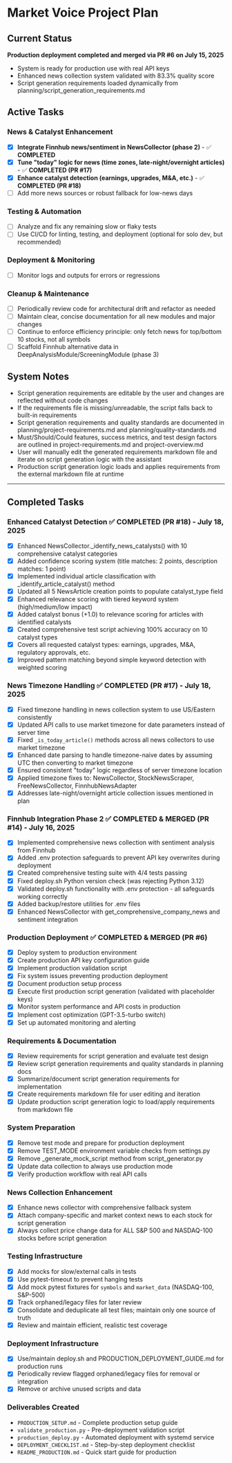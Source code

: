 # Market Voice Project Plan

## Current Status
**Production deployment completed and merged via PR #6 on July 15, 2025**
- System is ready for production use with real API keys
- Enhanced news collection system validated with 83.3% quality score
- Script generation requirements loaded dynamically from planning/script_generation_requirements.md

## Active Tasks

### News & Catalyst Enhancement
- [x] **Integrate Finnhub news/sentiment in NewsCollector (phase 2)** - ✅ **COMPLETED**
- [x] **Tune "today" logic for news (time zones, late-night/overnight articles)** - ✅ **COMPLETED (PR #17)**
- [x] **Enhance catalyst detection (earnings, upgrades, M&A, etc.)** - ✅ **COMPLETED (PR #18)**
- [ ] Add more news sources or robust fallback for low-news days

### Testing & Automation
- [ ] Analyze and fix any remaining slow or flaky tests
- [ ] Use CI/CD for linting, testing, and deployment (optional for solo dev, but recommended)

### Deployment & Monitoring
- [ ] Monitor logs and outputs for errors or regressions

### Cleanup & Maintenance
- [ ] Periodically review code for architectural drift and refactor as needed
- [ ] Maintain clear, concise documentation for all new modules and major changes
- [ ] Continue to enforce efficiency principle: only fetch news for top/bottom 10 stocks, not all symbols
- [ ] Scaffold Finnhub alternative data in DeepAnalysisModule/ScreeningModule (phase 3)

## System Notes
- Script generation requirements are editable by the user and changes are reflected without code changes
- If the requirements file is missing/unreadable, the script falls back to built-in requirements
- Script generation requirements and quality standards are documented in planning/project-requirements.md and planning/quality-standards.md
- Must/Should/Could features, success metrics, and test design factors are outlined in project-requirements.md and project-overview.md
- User will manually edit the generated requirements markdown file and iterate on script generation logic with the assistant
- Production script generation logic loads and applies requirements from the external markdown file at runtime

---

## Completed Tasks

### Enhanced Catalyst Detection ✅ **COMPLETED (PR #18)** - July 18, 2025
- [x] Enhanced NewsCollector._identify_news_catalysts() with 10 comprehensive catalyst categories
- [x] Added confidence scoring system (title matches: 2 points, description matches: 1 point)
- [x] Implemented individual article classification with _identify_article_catalyst() method
- [x] Updated all 5 NewsArticle creation points to populate catalyst_type field
- [x] Enhanced relevance scoring with tiered keyword system (high/medium/low impact)
- [x] Added catalyst bonus (+1.0) to relevance scoring for articles with identified catalysts
- [x] Created comprehensive test script achieving 100% accuracy on 10 catalyst types
- [x] Covers all requested catalyst types: earnings, upgrades, M&A, regulatory approvals, etc.
- [x] Improved pattern matching beyond simple keyword detection with weighted scoring

### News Timezone Handling ✅ **COMPLETED (PR #17)** - July 18, 2025
- [x] Fixed timezone handling in news collection system to use US/Eastern consistently
- [x] Updated API calls to use market timezone for date parameters instead of server time
- [x] Fixed `_is_today_article()` methods across all news collectors to use market timezone
- [x] Enhanced date parsing to handle timezone-naive dates by assuming UTC then converting to market timezone
- [x] Ensured consistent "today" logic regardless of server timezone location
- [x] Applied timezone fixes to: NewsCollector, StockNewsScraper, FreeNewsCollector, FinnhubNewsAdapter
- [x] Addresses late-night/overnight article collection issues mentioned in plan

### Finnhub Integration Phase 2 ✅ **COMPLETED & MERGED (PR #14)** - July 16, 2025
- [x] Implemented comprehensive news collection with sentiment analysis from Finnhub
- [x] Added .env protection safeguards to prevent API key overwrites during deployment
- [x] Created comprehensive testing suite with 4/4 tests passing
- [x] Fixed deploy.sh Python version check (was rejecting Python 3.12)
- [x] Validated deploy.sh functionality with .env protection - all safeguards working correctly
- [x] Added backup/restore utilities for .env files
- [x] Enhanced NewsCollector with get_comprehensive_company_news and sentiment integration

### Production Deployment ✅ **COMPLETED & MERGED (PR #6)**
- [x] Deploy system to production environment
- [x] Create production API key configuration guide
- [x] Implement production validation script
- [x] Fix system issues preventing production deployment
- [x] Document production setup process
- [x] Execute first production script generation (validated with placeholder keys)
- [x] Monitor system performance and API costs in production
- [x] Implement cost optimization (GPT-3.5-turbo switch)
- [x] Set up automated monitoring and alerting

### Requirements & Documentation
- [x] Review requirements for script generation and evaluate test design
- [x] Review script generation requirements and quality standards in planning docs
- [x] Summarize/document script generation requirements for implementation
- [x] Create requirements markdown file for user editing and iteration
- [x] Update production script generation logic to load/apply requirements from markdown file

### System Preparation
- [x] Remove test mode and prepare for production deployment
- [x] Remove TEST_MODE environment variable checks from settings.py
- [x] Remove _generate_mock_script method from script_generator.py
- [x] Update data collection to always use production mode
- [x] Verify production workflow with real API calls

### News Collection Enhancement
- [x] Enhance news collector with comprehensive fallback system
- [x] Attach company-specific and market context news to each stock for script generation
- [x] Always collect price change data for ALL S&P 500 and NASDAQ-100 stocks before script generation

### Testing Infrastructure
- [x] Add mocks for slow/external calls in tests
- [x] Use pytest-timeout to prevent hanging tests
- [x] Add mock pytest fixtures for `symbols` and `market_data` (NASDAQ-100, S&P-500)
- [x] Track orphaned/legacy files for later review
- [x] Consolidate and deduplicate all test files; maintain only one source of truth
- [x] Review and maintain efficient, realistic test coverage

### Deployment Infrastructure
- [x] Use/maintain deploy.sh and PRODUCTION_DEPLOYMENT_GUIDE.md for production runs
- [x] Periodically review flagged orphaned/legacy files for removal or integration
- [x] Remove or archive unused scripts and data

### Deliverables Created
- `PRODUCTION_SETUP.md` - Complete production setup guide
- `validate_production.py` - Pre-deployment validation script
- `production_deploy.py` - Automated deployment with systemd service
- `DEPLOYMENT_CHECKLIST.md` - Step-by-step deployment checklist
- `README_PRODUCTION.md` - Quick start guide for production
